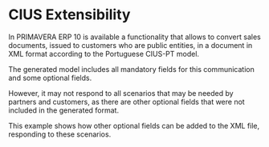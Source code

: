 # CIUS Extensibility

In PRIMAVERA ERP 10 is available a functionality that allows to convert sales documents, issued to customers who are public entities, in a document in XML format according to the Portuguese CIUS-PT model.

The generated model includes all mandatory fields for this communication and some optional fields.

However, it may not respond to all scenarios that may be needed by partners and customers, as there are other optional fields that were not included in the generated format.

This example shows how other optional fields can be added to the XML file, responding to these scenarios.
